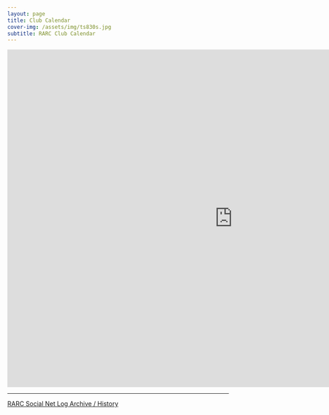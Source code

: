 ```yaml
---
layout: page
title: Club Calendar
cover-img: /assets/img/ts830s.jpg
subtitle: RARC Club Calendar
---
```


<iframe src="https://calendar.google.com/calendar/embed?src=c_da7cb2d11a6ff3fb7f778f618cc04b4f2b9242e529c37e3e9cfae38366ffd1e8%40group.calendar.google.com&ctz=America%2FNew_York" style="border: 0" width="1024" height="768" frameborder="0" scrolling="no"></iframe>

---

[RARC Social Net Log Archive / History](/nethistory.md)

